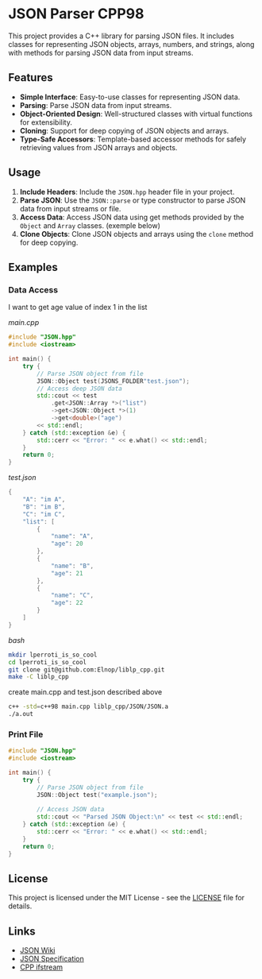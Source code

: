 # JSON Parser CPP98

This project provides a C++ library for parsing JSON files. It includes classes for representing JSON objects, arrays, numbers, and strings, along with methods for parsing JSON data from input streams.

## Features

- **Simple Interface**: Easy-to-use classes for representing JSON data.
- **Parsing**: Parse JSON data from input streams.
- **Object-Oriented Design**: Well-structured classes with virtual functions for extensibility.
- **Cloning**: Support for deep copying of JSON objects and arrays.
- **Type-Safe Accessors**: Template-based accessor methods for safely retrieving values from JSON arrays and objects.

## Usage

1. **Include Headers**: Include the `JSON.hpp` header file in your project.
2. **Parse JSON**: Use the `JSON::parse` or type constructor to parse JSON data from input streams or file.
3. **Access Data**: Access JSON data using get methods provided by the `Object` and `Array` classes. (exemple below)
4. **Clone Objects**: Clone JSON objects and arrays using the `clone` method for deep copying.

## Examples

### Data Access

I want to get age value of index 1 in the list

*main.cpp*
```cpp
#include "JSON.hpp"
#include <iostream>

int main() {
    try {
        // Parse JSON object from file
        JSON::Object test(JSONS_FOLDER"test.json");
        // Access deep JSON data
        std::cout << test
            .get<JSON::Array *>("list")
            ->get<JSON::Object *>(1)
            ->get<double>("age")
        << std::endl;
    } catch (std::exception &e) {
        std::cerr << "Error: " << e.what() << std::endl;
    }
    return 0;
}
```

*test.json*
```cpp
{
    "A": "im A",
    "B": "im B",
    "C": "im C",
    "list": [
        {
            "name": "A",
            "age": 20
        },
        {
            "name": "B",
            "age": 21
        },
        {
            "name": "C",
            "age": 22
        }
    ]
}
```
*bash*
```bash
mkdir lperroti_is_so_cool
cd lperroti_is_so_cool
git clone git@github.com:Elnop/liblp_cpp.git
make -C liblp_cpp
```
create main.cpp and test.json described above

```bash
c++ -std=c++98 main.cpp liblp_cpp/JSON/JSON.a
./a.out
```
### Print File

```cpp
#include "JSON.hpp"
#include <iostream>

int main() {
    try {
        // Parse JSON object from file
        JSON::Object test("example.json");
        
        // Access JSON data
        std::cout << "Parsed JSON Object:\n" << test << std::endl;
    } catch (std::exception &e) {
        std::cerr << "Error: " << e.what() << std::endl;
    }
    return 0;
}
```

## License

This project is licensed under the MIT License - see the [LICENSE](https://opensource.org/license/mit) file for details.

## Links

- [JSON Wiki](https://fr.wikipedia.org/wiki/JavaScript_Object_Notation)
- [JSON Specification](https://www.json.org/json-en.html)
- [CPP ifstream](https://cplusplus.com/reference/fstream/ifstream/)

